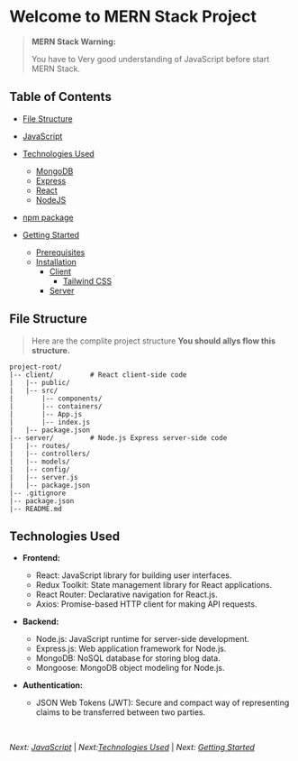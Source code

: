 # Welcome to MERN Stack Project

> **MERN Stack Warning:**
>
> You have to Very good understanding of JavaScript before start MERN Stack.

## Table of Contents

- [File Structure](#file-structure)

- [JavaScript](./technologiesUsed.md/#javascript)

- [Technologies Used](./technologiesUsed.md)

  - [MongoDB](./technologiesUsed.md#mongodb)
  - [Express](./technologiesUsed.md#express)
  - [React](./technologiesUsed.md#react)
  - [NodeJS](./technologiesUsed.md#nodejs)

- [npm package](./npmPackage.md)

- [Getting Started](./gettingStarted.md)

  - [Prerequisites](./gettingStarted.md)
  - [Installation](./gettingStarted.md)
    - [Client](./client.md)
      - [Tailwind CSS](https://tailwindcss.com/docs/guides/vite)
    - [Server](./server.md)

## File Structure

> Here are the complite project structure **You should allys flow this structure.**

```
project-root/
|-- client/         # React client-side code
|   |-- public/
|   |-- src/
|       |-- components/
|       |-- containers/
|       |-- App.js
|       |-- index.js
|   |-- package.json
|-- server/         # Node.js Express server-side code
|   |-- routes/
|   |-- controllers/
|   |-- models/
|   |-- config/
|   |-- server.js
|   |-- package.json
|-- .gitignore
|-- package.json
|-- README.md
```

## Technologies Used

- **Frontend:**

  - React: JavaScript library for building user interfaces.
  - Redux Toolkit: State management library for React applications.
  - React Router: Declarative navigation for React.js.
  - Axios: Promise-based HTTP client for making API requests.

- **Backend:**

  - Node.js: JavaScript runtime for server-side development.
  - Express.js: Web application framework for Node.js.
  - MongoDB: NoSQL database for storing blog data.
  - Mongoose: MongoDB object modeling for Node.js.

- **Authentication:**

  - JSON Web Tokens (JWT): Secure and compact way of representing claims to be transferred between two parties.

<br>

_Next: [JavaScript](./gettingStarted.md)_ | _Next:[Technologies Used](./technologiesUsed.md)_ | _Next: [Getting Started](./gettingStarted.md)_
